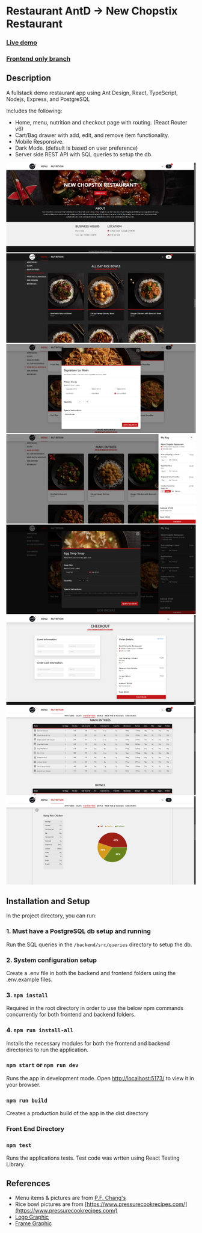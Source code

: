 # Restaurant AntD -> New Chopstix Restaurant

### [Live demo](https://restaurant-antd.xyz/)
### [Frontend only branch](https://github.com/brucean52/restaurant-antd/tree/frontend-only)

## Description

A fullstack demo restaurant app using Ant Design, React, TypeScript, Nodejs, Express, and PostgreSQL

Includes the following:
- Home, menu, nutrition and checkout page with routing. (React Router v6)
- Cart/Bag drawer with add, edit, and remove item functionality.
- Mobile Responsive.
- Dark Mode. (default is based on user preference)
- Server side REST API with SQL queries to setup the db.

![Alt text](https://github.com/brucean52/restaurant-antd/blob/master/sample_images/home.png "main")
![Alt text](https://github.com/brucean52/restaurant-antd/blob/master/sample_images/menu.png "menu")
![Alt text](https://github.com/brucean52/restaurant-antd/blob/master/sample_images/add-item.png "add-item")
![Alt text](https://github.com/brucean52/restaurant-antd/blob/master/sample_images/drawer.png "drawer")
![Alt text](https://github.com/brucean52/restaurant-antd/blob/master/sample_images/bag-edit.png "bag-edit")
![Alt text](https://github.com/brucean52/restaurant-antd/blob/master/sample_images/checkout.png "checkout")
![Alt text](https://github.com/brucean52/restaurant-antd/blob/master/sample_images/nutrition.png "nutrition")
![Alt text](https://github.com/brucean52/restaurant-antd/blob/master/sample_images/nutrition-chart.png "nutrition-chart")

## Installation and Setup

In the project directory, you can run:

### 1. Must have a PostgreSQL db setup and running
Run the SQL queries in the `/backend/src/queries` directory to setup the db.

### 2. System configuration setup
Create a .env file in both the backend and frontend folders using the .env.example files. 

### 3. `npm install` 
Required in the root directory in order to use the below npm commands concurrently for both frontend and backend folders.

### 4. `npm run install-all`
Installs the necessary modules for both the frontend and backend directories to run the application.

### `npm start` or `npm run dev`
Runs the app in development mode.
Open [http://localhost:5173/](http://localhost:5173/) to view it in your browser.

### `npm run build`
Creates a production build of the app in the dist directory

### Front End Directory
### `npm test` 
Runs the applications tests. Test code was wrtten using React Testing Library.

## References

- Menu items & pictures are from [P.F. Chang's](https://www.pfchangs.com/)
- Rice bowl pictures are from [https://www.pressurecookrecipes.com/](https://www.pressurecookrecipes.com/)
- [Logo Graphic](https://www.dreamstime.com/chinese-plate-chopsticks-logo-template-asian-style-plate-vector-design-chinese-plate-chopsticks-logo-template-asian-image108252892)
- [Frame Graphic](https://www.freepik.com/free-vector/oriental-frames-set_8610267.htm#fromView=search&page=2&position=18&uuid=55f16bb0-8292-4e5e-a01f-54186389595a)